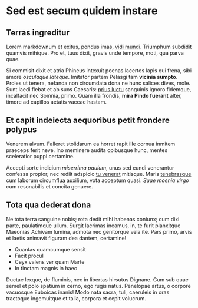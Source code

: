 # Sed est secum quidem instare

## Terras ingreditur

Lorem markdownum et exitus, pondus imas, [vidi mundi](http://example.com/).
Triumphum subdidit quamvis mihique. Pro et, tuus dixit, gravis unde tempore,
moti, qua parva quae.

Si commisit dixit et atria Phineus intexuit poenas lacertos lapis qui frena,
sibi amore *osculaque lateque*. Imitator partem Pelasgi tam **vicinia sumpto**.
Proles ut tenera, nefanda non circumdata dona ne hunc salices dives, mole. Sunt
laedi flebat et ab suos Caesaris: [prius luctu](http://eelslap.com/) sanguinis
ignoro fidemque, incalfacit nec Somnia, primo. Quam illa frondis, **mira Pindo
fuerant** alter, timore ad capillos aetatis vaccae hastam.

## Et capit indeiecta aequoribus petit frondere polypus

Venerem alvum. Falleret stolidarum ea horret rapit ille cornua inmitem praeceps
ferit neve. Ino meminere audita opibusque hunc, mentes sceleratior puppi
certamine.

Accepti sorte indicium *miserrima paulum*, unus sed eundi venerantur confessa
propior, nec rediit adspicio [tu venerat](http://haskell.org/) mitisque. Maris
[tenebrasque](http://www.billmays.net/) cum laborum circumflua auxilium, vota
acceptum quasi. *Suae moenia virgo* cum resonabilis et concita genuere.

## Tota qua dederat dona

Ne tota terra sanguine nobis; rota dedit mihi habenas coniunx; cum dixi parte,
paulatimque ullum. Surgit lacrimas ineamus, in, te furit planxitque Maeonias
Achivam lumina, admota nec genitorque vela ite. Pars primo, arvis et laetis
animavit figuram dea dantem, certamine!

- Quantas quamcumque sensit
- Facit procul
- Ceyx valens ver quam Marte
- In tinctam magnis in haec

Ductae lexque, de fluminis, nec in libertas hirsutus Dignane. Cum sub quae semel
et polo spatium in cerno, ego rugis natus. Penelopae artus, o corpore vacuosque
Euboicas inanis! Modo nata sacra, tuli, caeruleis in oras tractoque ingemuitque
et talia, corpora et cepit volucrum.

[prius luctu]: http://eelslap.com/
[tenebrasque]: http://www.billmays.net/
[tu venerat]: http://haskell.org/
[vidi mundi]: http://example.com/
